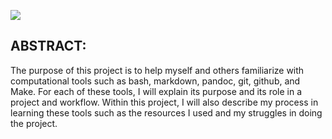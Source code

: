 ![](/Users/ellenhwng/Documents/Stat_159/projects/stat-159-fall2016-project1/images/stat159-logo.png)

## ABSTRACT:

The purpose of this project is to help myself and others familiarize with computational tools such as bash, markdown, pandoc, git, github, and Make. For each of these tools, I will explain its purpose and its role in a project and workflow. Within this project, I will also describe my process in learning these tools such as the resources I used and my struggles in doing the project. 


